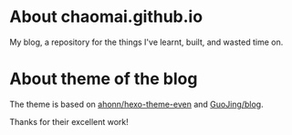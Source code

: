# About chaomai.github.io

My blog, a repository for the things I've learnt, built, and wasted time on.

# About theme of the blog

The theme is based on [ahonn/hexo-theme-even](https://github.com/ahonn/hexo-theme-even) and [GuoJing/blog](https://github.com/GuoJing/blog).

Thanks for their excellent work!

